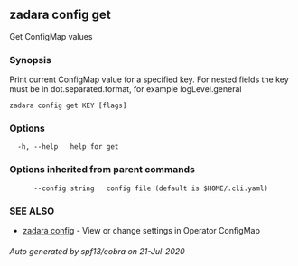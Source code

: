 ## zadara config get

Get ConfigMap values

### Synopsis

Print current ConfigMap value for a specified key. For nested fields the key must be in dot.separated.format, for example logLevel.general

```
zadara config get KEY [flags]
```

### Options

```
  -h, --help   help for get
```

### Options inherited from parent commands

```
      --config string   config file (default is $HOME/.cli.yaml)
```

### SEE ALSO

* [zadara config](zadara_config.md)	 - View or change settings in Operator ConfigMap

###### Auto generated by spf13/cobra on 21-Jul-2020
